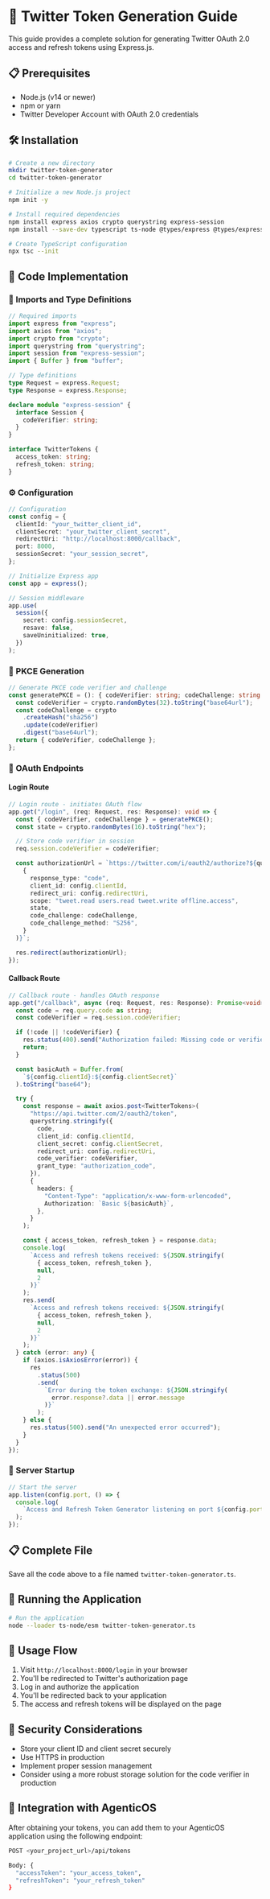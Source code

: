 # 🔑 Twitter Token Generation Guide

This guide provides a complete solution for generating Twitter OAuth 2.0 access and refresh tokens using Express.js.

## 📋 Prerequisites

- Node.js (v14 or newer)
- npm or yarn
- Twitter Developer Account with OAuth 2.0 credentials

## 🛠️ Installation

```bash
# Create a new directory
mkdir twitter-token-generator
cd twitter-token-generator

# Initialize a new Node.js project
npm init -y

# Install required dependencies
npm install express axios crypto querystring express-session
npm install --save-dev typescript ts-node @types/express @types/express-session

# Create TypeScript configuration
npx tsc --init
```

## 📝 Code Implementation

### 🔧 Imports and Type Definitions

```typescript
// Required imports
import express from "express";
import axios from "axios";
import crypto from "crypto";
import querystring from "querystring";
import session from "express-session";
import { Buffer } from "buffer";

// Type definitions
type Request = express.Request;
type Response = express.Response;

declare module "express-session" {
  interface Session {
    codeVerifier: string;
  }
}

interface TwitterTokens {
  access_token: string;
  refresh_token: string;
}
```

### ⚙️ Configuration

```typescript
// Configuration
const config = {
  clientId: "your_twitter_client_id",
  clientSecret: "your_twitter_client_secret",
  redirectUri: "http://localhost:8000/callback",
  port: 8000,
  sessionSecret: "your_session_secret",
};

// Initialize Express app
const app = express();

// Session middleware
app.use(
  session({
    secret: config.sessionSecret,
    resave: false,
    saveUninitialized: true,
  })
);
```

### 🔐 PKCE Generation

```typescript
// Generate PKCE code verifier and challenge
const generatePKCE = (): { codeVerifier: string; codeChallenge: string } => {
  const codeVerifier = crypto.randomBytes(32).toString("base64url");
  const codeChallenge = crypto
    .createHash("sha256")
    .update(codeVerifier)
    .digest("base64url");
  return { codeVerifier, codeChallenge };
};
```

### 🔗 OAuth Endpoints

#### Login Route

```typescript
// Login route - initiates OAuth flow
app.get("/login", (req: Request, res: Response): void => {
  const { codeVerifier, codeChallenge } = generatePKCE();
  const state = crypto.randomBytes(16).toString("hex");

  // Store code verifier in session
  req.session.codeVerifier = codeVerifier;

  const authorizationUrl = `https://twitter.com/i/oauth2/authorize?${querystring.stringify(
    {
      response_type: "code",
      client_id: config.clientId,
      redirect_uri: config.redirectUri,
      scope: "tweet.read users.read tweet.write offline.access",
      state,
      code_challenge: codeChallenge,
      code_challenge_method: "S256",
    }
  )}`;

  res.redirect(authorizationUrl);
});
```

#### Callback Route

```typescript
// Callback route - handles OAuth response
app.get("/callback", async (req: Request, res: Response): Promise<void> => {
  const code = req.query.code as string;
  const codeVerifier = req.session.codeVerifier;

  if (!code || !codeVerifier) {
    res.status(400).send("Authorization failed: Missing code or verifier");
    return;
  }

  const basicAuth = Buffer.from(
    `${config.clientId}:${config.clientSecret}`
  ).toString("base64");

  try {
    const response = await axios.post<TwitterTokens>(
      "https://api.twitter.com/2/oauth2/token",
      querystring.stringify({
        code,
        client_id: config.clientId,
        client_secret: config.clientSecret,
        redirect_uri: config.redirectUri,
        code_verifier: codeVerifier,
        grant_type: "authorization_code",
      }),
      {
        headers: {
          "Content-Type": "application/x-www-form-urlencoded",
          Authorization: `Basic ${basicAuth}`,
        },
      }
    );

    const { access_token, refresh_token } = response.data;
    console.log(
      `Access and refresh tokens received: ${JSON.stringify(
        { access_token, refresh_token },
        null,
        2
      )}`
    );
    res.send(
      `Access and refresh tokens received: ${JSON.stringify(
        { access_token, refresh_token },
        null,
        2
      )}`
    );
  } catch (error: any) {
    if (axios.isAxiosError(error)) {
      res
        .status(500)
        .send(
          `Error during the token exchange: ${JSON.stringify(
            error.response?.data || error.message
          )}`
        );
    } else {
      res.status(500).send("An unexpected error occurred");
    }
  }
});
```

### 🚀 Server Startup

```typescript
// Start the server
app.listen(config.port, () => {
  console.log(
    `Access and Refresh Token Generator listening on port ${config.port}`
  );
});
```

## 📋 Complete File

Save all the code above to a file named `twitter-token-generator.ts`.

## 🚀 Running the Application

```bash
# Run the application
node --loader ts-node/esm twitter-token-generator.ts
```

## 🔄 Usage Flow

1. Visit `http://localhost:8000/login` in your browser
2. You'll be redirected to Twitter's authorization page
3. Log in and authorize the application
4. You'll be redirected back to your application
5. The access and refresh tokens will be displayed on the page

## 🔐 Security Considerations

- Store your client ID and client secret securely
- Use HTTPS in production
- Implement proper session management
- Consider using a more robust storage solution for the code verifier in production

## 🔗 Integration with AgenticOS

After obtaining your tokens, you can add them to your AgenticOS application using the following endpoint:

```bash
POST <your_project_url>/api/tokens

Body: {
  "accessToken": "your_access_token",
  "refreshToken": "your_refresh_token"
}
```
